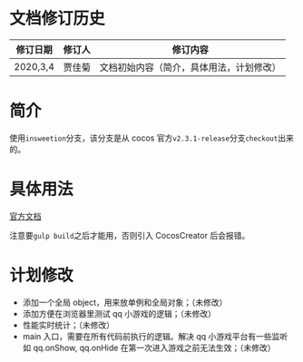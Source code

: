 # 文档修订历史

| 修订日期 | 修订人  | 修订内容 |
| ------ | ------ | ------ |
| 2020,3,4| 贾佳菊 | 文档初始内容（简介，具体用法，计划修改） |


# 简介

使用```insweetion```分支，该分支是从 cocos 官方```v2.3.1-release```分支```checkout```出来的。

# 具体用法

[官方文档](http://docs.cocos.com/creator/manual/zh/advanced-topics/engine-customization.html)

注意要```gulp build```之后才能用，否则引入 CocosCreator 后会报错。

# 计划修改

* 添加一个全局 object，用来放单例和全局对象；（未修改）
* 添加方便在浏览器里测试 qq 小游戏的逻辑；（未修改）
* 性能实时统计；（未修改）
* main 入口，需要在所有代码前执行的逻辑。解决 qq 小游戏平台有一些监听如 qq.onShow, qq.onHide 在第一次进入游戏之前无法生效；（未修改）




